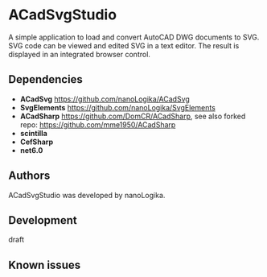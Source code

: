 # ACadSvgStudio

A simple application to load and convert AutoCAD DWG documents to SVG.
SVG code can be viewed and edited SVG in a text editor. The result is displayed in an integrated browser control.

## Dependencies
* **ACadSvg** https://github.com/nanoLogika/ACadSvg
* **SvgElements** https://github.com/nanoLogika/SvgElements
* **ACadSharp** https://github.com/DomCR/ACadSharp, see also forked repo: https://github.com/mme1950/ACadSharp
* **scintilla**
* **CefSharp**
* **net6.0**

## Authors
ACadSvgStudio was developed by nanoLogika.

## Development
draft 

## Known issues
